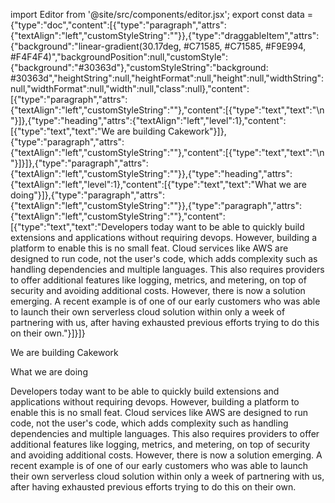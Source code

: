 import Editor from '@site/src/components/editor.jsx';
    export const data = {"type":"doc","content":[{"type":"paragraph","attrs":{"textAlign":"left","customStyleString":""}},{"type":"draggableItem","attrs":{"background":"linear-gradient(30.17deg, #C71585, #C71585, #F9E994, #F4F4F4)","backgroundPosition":null,"customStyle":{"background":"#30363d"},"customStyleString":"background: #30363d","heightString":null,"heightFormat":null,"height":null,"widthString":null,"widthFormat":null,"width":null,"class":null},"content":[{"type":"paragraph","attrs":{"textAlign":"left","customStyleString":""},"content":[{"type":"text","text":"\n          "}]},{"type":"heading","attrs":{"textAlign":"left","level":1},"content":[{"type":"text","text":"We are building Cakework"}]},{"type":"paragraph","attrs":{"textAlign":"left","customStyleString":""},"content":[{"type":"text","text":"\n        "}]}]},{"type":"paragraph","attrs":{"textAlign":"left","customStyleString":""}},{"type":"heading","attrs":{"textAlign":"left","level":1},"content":[{"type":"text","text":"What we are doing"}]},{"type":"paragraph","attrs":{"textAlign":"left","customStyleString":""}},{"type":"paragraph","attrs":{"textAlign":"left","customStyleString":""},"content":[{"type":"text","text":"Developers today want to be able to quickly build extensions and applications without requiring devops. However, building a platform to enable this is no small feat. Cloud services like AWS are designed to run code, not the user's code, which adds complexity such as handling dependencies and multiple languages. This also requires providers to offer additional features like logging, metrics, and metering, on top of security and avoiding additional costs. However, there is now a solution emerging. A recent example is of one of our early customers who was able to launch their own serverless cloud solution within only a week of partnering with us, after having exhausted previous efforts trying to do this on their own."}]}]}


<Editor data={data} />


<div style={{ display: 'none' }}>

          

We are building Cakework


        

What we are doing

Developers today want to be able to quickly build extensions and applications without requiring devops. However, building a platform to enable this is no small feat. Cloud services like AWS are designed to run code, not the user's code, which adds complexity such as handling dependencies and multiple languages. This also requires providers to offer additional features like logging, metrics, and metering, on top of security and avoiding additional costs. However, there is now a solution emerging. A recent example is of one of our early customers who was able to launch their own serverless cloud solution within only a week of partnering with us, after having exhausted previous efforts trying to do this on their own.
</div>